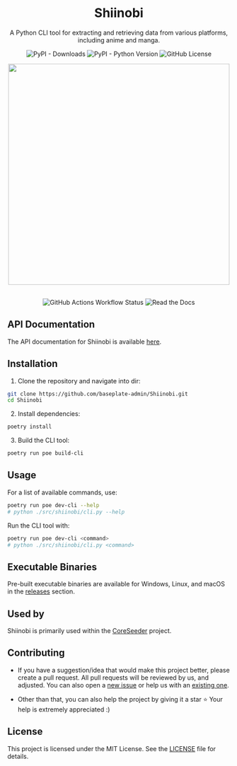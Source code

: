 <div align="center">
  
<h1>Shiinobi</h1>
<p>A Python CLI tool for extracting and retrieving data from various platforms, <br> including anime and manga.</p>

![PyPI - Downloads](https://img.shields.io/pypi/dm/Shiinobi?style=flat-square&color=%23B8B8C4)
![PyPI - Python Version](https://img.shields.io/pypi/pyversions/Shiinobi?style=flat-square&color=%23B8B8C4)
![GitHub License](https://img.shields.io/github/license/baseplate-admin/Shiinobi?style=flat-square&color=%23B8B8C4)

<img src="https://github.com/user-attachments/assets/3af4e30b-901c-46d7-b7de-077b14204392" style="width: 500px; height: auto;">

<br>
<br>

![GitHub Actions Workflow Status](https://img.shields.io/github/actions/workflow/status/baseplate-admin/Shiinobi/CI.yaml?style=for-the-badge&color=%23B8B8C4)
![Read the Docs](https://img.shields.io/readthedocs/shiinobi?style=for-the-badge&color=%23B8B8C4)

</div>

## API Documentation

The API documentation for Shiinobi is available [here](https://shiinobi.readthedocs.io/).

## Installation

1. Clone the repository and navigate into dir:
```bash
git clone https://github.com/baseplate-admin/Shiinobi.git
cd Shiinobi
```

2. Install dependencies:
```bash
poetry install
```

3. Build the CLI tool:
```bash
poetry run poe build-cli
```

## Usage

For a list of available commands, use:
```bash
poetry run poe dev-cli --help
# python ./src/shiinobi/cli.py --help
```

Run the CLI tool with:
```bash
poetry run poe dev-cli <command>
# python ./src/shiinobi/cli.py <command>
```

## Executable Binaries

Pre-built executable binaries are available for Windows, Linux, and macOS in the [releases](https://github.com/baseplate-admin/Shiinobi/releases) section.

## Used by

Shiinobi is primarily used within the [CoreSeeder](https://github.com/coreproject-moe/CoreProject/tree/master/seeder) project.

## Contributing

 - If you have a suggestion/idea that would make this project better, please create a pull request. All pull requests will be reviewed by us, and adjusted.
   You can also open a [new issue](https://github.com/baseplate-admin/Shiinobi/issues/new) or help us with an [existing one](https://github.com/baseplate-admin/Shiinobi/issues/).

 - Other than that, you can also help the project by giving it a star ⭐ Your help is extremely appreciated :)

## License

This project is licensed under the MIT License. See the [LICENSE](https://github.com/baseplate-admin/Shiinobi/blob/master/LICENSE) file for details.
